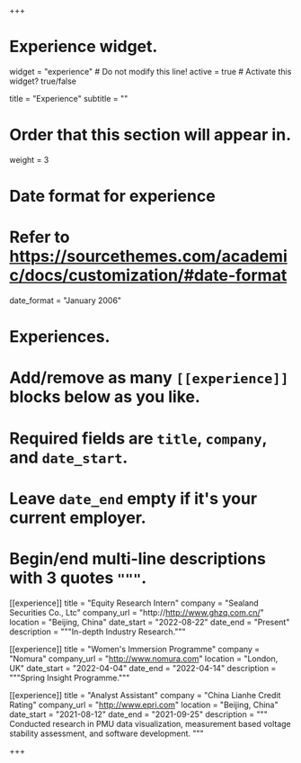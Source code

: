+++
# Experience widget.
widget = "experience"  # Do not modify this line!
active = true  # Activate this widget? true/false

title = "Experience"
subtitle = ""

# Order that this section will appear in.
weight = 3

# Date format for experience
#   Refer to https://sourcethemes.com/academic/docs/customization/#date-format
date_format = "January 2006"

# Experiences.
#   Add/remove as many `[[experience]]` blocks below as you like.
#   Required fields are `title`, `company`, and `date_start`.
#   Leave `date_end` empty if it's your current employer.
#   Begin/end multi-line descriptions with 3 quotes `"""`.

[[experience]]
  title = "Equity Research Intern"
  company = "Sealand Securities Co., Ltc"
  company_url = "http://http://www.ghzq.com.cn/"
  location = "Beijing, China"
  date_start = "2022-08-22"
  date_end = "Present"
  description = """In-depth Industry Research."""

[[experience]]
  title = "Women's Immersion Programme"
  company = "Nomura"
  company_url = "http://www.nomura.com"
  location = "London, UK"
  date_start = "2022-04-04"
  date_end = "2022-04-14"
  description = """Spring Insight Programme."""

[[experience]]
  title = "Analyst Assistant"
  company = "China Lianhe Credit Rating"
  company_url = "http://www.epri.com"
  location = "Beijing, China"
  date_start = "2021-08-12"
  date_end = "2021-09-25"
  description = """ Conducted research in PMU data visualization, measurement based voltage stability assessment, and software development. """


+++

